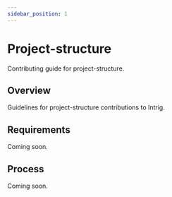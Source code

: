 ```yaml
---
sidebar_position: 1
---
```


# Project-structure

Contributing guide for project-structure.

## Overview

Guidelines for project-structure contributions to Intrig.

## Requirements

Coming soon.

## Process

Coming soon.
